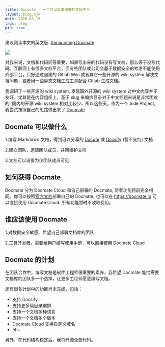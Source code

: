 ```yaml
---
title: Docmate - 一个可以自由部署的文档平台
layout: blog.njk
date: 2020-08-15
tags: blog
pin: true
---
```


建议阅读本文的英文版: [Announcing Docmate](https://docs.docmate.io/5b597b6b-595a-4e88-9350-3694f7754916#/UNLXdip7)

![](https://gbstatic.djyde.com/uPic/MvPTCD.png?x-oss-process=style/80)

对我来说，文档和代码同等重要，如果写出来的代码没有写文档，那么等于没写代码。互联网上有很多文档平台，但有些团队或公司会基于数据安全的考虑不能使用外部平台，只好通过自建的 Gitlab Wiki 或者其它一些开源的 wiki system 解决文档问题，或者用一些静态文档生成工具配合 Gitlab 生成文档。

我调研了一些开源的 wiki system, 发现国外开源的 wiki system 对中文内容并不友好，尤其是在内容组织上，基于 slug 来编排目录对于中文标题来说是非常困难的. 国内的开源 wiki system 相对比较少，所以这些天，作为一个 Side Project, 我尝试按照自己的思路做出来了 [Docmate](https://docmate.io). 

## Docmate 可以做什么

1.编写 Markdown 文档，得到可以分享的 [Docute](https://docute.org/) 或 [Docsify](https://docsify.js.org/) (暂不支持) 文档

2.建立团队，邀请团队成员，共同维护文档

3.文档可以设置为仅团队成员可见

## 如何获得 Docmate

Docmate 分为 Docmate Cloud 和自己部署的 Docmate, 两者功能目前完全相同。你可以按照[官方文档](https://docs.docmate.io/5a7c975f-8438-46fa-b202-81029241975f#/)部署自己的 Docmate, 也可以在 https://docmate.io 可以直接使用 Docmate Cloud. 所有功能暂时不收取费用。

## 谁应该使用 Docmate

1.对数据安全敏感、希望自己部署文档库的团队

2.工具开发者，需要给用户编写使用手册，可以直接使用 Docmate Cloud

## Docmate 的计划

在团队合作中，编写文档是软件工程师很重要的素养，我希望 Docmate 能给需要文档库的团队多一个选择，让更多工程师愿意编写文档。

还有很多计划中的功能尚未完成，包括：

- 支持 Docsify
- 支持更多级目录编排
- 支持一个文档多种语言
- 支持一个文档多个版本
- Docmate Cloud 支持自定义域名
- etc...

另外，在代码结构稳定后，我将开源全部代码。